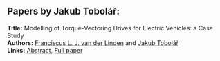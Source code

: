 <h2>Papers by Jakub Tobolář:</h2>
<p>
<b>Title:</b> Modelling of Torque-Vectoring Drives for Electric Vehicles: a Case Study<br />
<b>Authors:</b> <a href="../authors/author_320.html">Franciscus L. J. van der Linden</a> and <a href="../authors/author_312.html">Jakub Tobolář</a><br />
<b>Links:</b> <a href="../abstracts/abstract_16.pdf">Abstract</a>, <a href="../submissions/ecp15118151_VanderlindenTobolar.pdf">Full paper</a>
</p>
